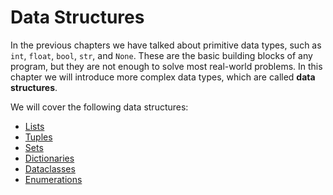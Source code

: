 # Data Structures

In the previous chapters we have talked about primitive data types, such as `int`, `float`, `bool`, `str`, and `None`.
These are the basic building blocks of any program, but they are not enough to solve most real-world problems. In this
chapter we will introduce more complex data types, which are called **data structures**.

We will cover the following data structures:

* [Lists](00-lists.md)
* [Tuples](01-tuples.md)
* [Sets](02-sets.md)
* [Dictionaries](03-dictionaries.md)
* [Dataclasses](04-data-classes.md)
* [Enumerations](05-enums.md)
